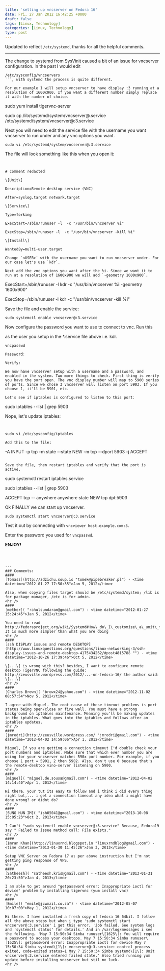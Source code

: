 ```yaml
---
title: 'setting up vncserver on Fedora 16'
date: Fri, 27 Jan 2012 16:42:25 +0000
draft: false
tags: [Linux, Technology]
categories: [Linux, Technology]
type: post
---
```


Updated to reflect `/etc/systemd`, thanks for all the helpful comments.

* * *

The change to [systemd](http://fedoraproject.org/wiki/Features/systemd) from SysVinit caused a bit of an issue for vncserver configuration. In the past I would edit

```
/etc/sysconfig/vncservers
```, with systemd the process is quite different.

For our example I will setup vncserver to have display :3 running at a resolution of 1600x900. If you want a different number simply replace it with the number of choice.

```


sudo yum install tigervnc-server

sudo cp /lib/systemd/system/vncserver@.service /etc/systemd/system/vncserver@:3.service

Next you will need to edit the service file with the username you want vncserver to run under and any vnc options you want.

```
sudo vi /etc/systemd/system/vncserver@:3.service
```

The file will look something like this when you open it:

```


# comment redacted

\[Unit\]

Description=Remote desktop service (VNC)

After=syslog.target network.target

\[Service\]

Type=forking

ExecStart=/sbin/runuser -l  -c "/usr/bin/vncserver %i"

ExecStop=/sbin/runuser -l  -c "/usr/bin/vncserver -kill %i"

\[Install\]

WantedBy=multi-user.target

Change `<USER>` with the username you want to run vncserver under. For our case let's use `kdr`.

Next add the vnc options you want after the %i. Since we want it to run at a resolution of 1600x900 we will add `-geometry 1600x900`.

```


ExecStart=/sbin/runuser -l kdr -c "/usr/bin/vncserver %i -geometry 1600x900"

ExecStop=/sbin/runuser -l kdr -c "/usr/bin/vncserver -kill %i"

Save the file and enable the service:

```
sudo systemctl enable vncserver@:3.service
```

Now configure the password you want to use to connect to vnc. Run this

as the user you setup in the \*.service file above i.e. kdr.

```
vncpasswd

Password:

Verify:

We now have vncserver setup with a username and a password, and enabled in the system. Two more things to check. First thing is verify you have the port open. The vnc display number will map to 5900 series of ports. Since we chose 3 vncserver will listen on port 5903. If you choose 1, it'll be 5901, etc.

Let's see if iptables is configured to listen to this port:

```
sudo iptables --list | grep 5903

Nope, let's update iptables:

```


sudo vi /etc/sysconfig/iptables

Add this to the file:

```
\-A INPUT -p tcp -m state --state NEW -m tcp --dport 5903 -j ACCEPT
```

Save the file, then restart iptables and verify that the port is active.

```
sudo systemctl restart iptables.service

sudo iptables --list | grep 5903

ACCEPT     tcp  --  anywhere             anywhere             state NEW tcp dpt:5903

Ok FINALLY we can start up vncserver.

```
sudo systemctl start vncserver@:3.service
```

Test it out by connecting with `vncviewer host.example.com:3`.

Enter the password you used for `vncpasswd`.

**ENJOY!**


```
```
```
```
```
```
```
---
### Comments:
####
[Tomasz](http://zdzichu.soup.io "tomek@pipebreaker.pl") - <time datetime="2012-01-27 17:50:35">Jan 5, 2012</time>

Also, when copying files target should be /etc/systemd/system; /lib is for package manager, /etc is for admin.
<hr />
####
[mether]( "rahulsundaram@gmail.com") - <time datetime="2012-01-27 15:24:45">Jan 5, 2012</time>

You need to read http://fedoraproject.org/wiki/Systemd#How\_do\_I\_customize\_a\_unit\_file.2F\_add\_a\_custom\_unit\_file.3F It is much more simpler than what you are doing
<hr />
####
[ssh DISPLAY issues and remote DESKTOP](http://www.linuxquestions.org/questions/linux-networking-3/ssh-display-issues-and-remote-desktop-4175434262/#post4815788 "") - <time datetime="2012-10-26 17:39:46">Oct 5, 2012</time>

\[...\] is wrong with this? besides, I want to configure remote desktop TigerVNC following the guide: http://zeusville.wordpress.com/2012/...-on-fedora-16/ the author said: \[...\]
<hr />
####
[Charles Brown]( "browx24@yahoo.com") - <time datetime="2012-11-02 08:57:54">Nov 5, 2012</time>

I agree with Miguel. The root cause of these timeout problems is port status being open/close or fire wall. You must have a strong background on iptables maintenance. Meaning you'll be making updates in the iptables. What goes into the iptables and follows after an iptables updates.
<hr />
####
[jmrodri](http://zeusville.wordpress.com/ "jmrodri@gmail.com") - <time datetime="2012-04-02 14:59:06">Apr 1, 2012</time>

Miguel, If you are getting a connection timeout I'd double check your port numbers and iptables. Make sure that which ever number you are using for your vncserver matches 590x port number. For example, if you choose 1 port = 5901, 2 then 5902. Also, don't use 0 because that's the remote-desktop vino-server listening on 5900.
<hr />
####
[miguel]( "miguel.de.sousa@gmail.com") - <time datetime="2012-04-02 14:14:40">Apr 1, 2012</time>

Hi there, your tut its easy to follow and i think i did every thing right but,... i get a connection timeout any idea what i might have done wrong? or didnt do?
<hr />
####
[SUNG HUN IM]( "ish05041@gmail.com") - <time datetime="2013-10-08 15:05:23">Oct 2, 2013</time>

I Can't "sudo systemctl enable vncserver@:3.service" Because, Fedora19 say " Failed to issue method call: File exists."
<hr />
####
[Imran Khan](http://linuxrnd.blogspot.in "linuxrndblog@gmail.com") - <time datetime="2013-01-30 11:45:26">Jan 3, 2013</time>

Setup VNC Server on Fedora 17 as per above instruction but I'm not getting ping response of VPS.
<hr />
####
[Satheesh]( "satheesh.kris@gmail.com") - <time datetime="2013-01-31 20:23:50">Jan 4, 2013</time>

I am able to get around "getpassword error: Inappropriate ioctl for device" problem by installing tigervnc (yum install vnc)
<hr />
####
[Emile]( "emile@jcwmail.co.za") - <time datetime="2012-05-07 10:07:00">May 1, 2012</time>

Hi there. I have installed a fresh copy of fedora 16 64bit. I follow all the above steps but when i type 'sudo systemctl start vncserver@:3.service' i get this error. 'Job failed. See system logs and 'systemctl status' for details.' And in /var/log/messages i see the following. 'May 7 15:50:34 Simba runuser\[1625\]: You will require a password to access your desktops. May 7 15:50:34 Simba runuser\[1625\]: getpassword error: Inappropriate ioctl for device May 7 15:50:34 Simba systemd\[1\]: vncserver@:3.service: control process exited, code=exited status=1 May 7 15:50:34 Simba systemd\[1\]: Unit vncserver@:3.service entered failed state.' Also tried running yum update before installing vncserver but stil no luck.
<hr />
